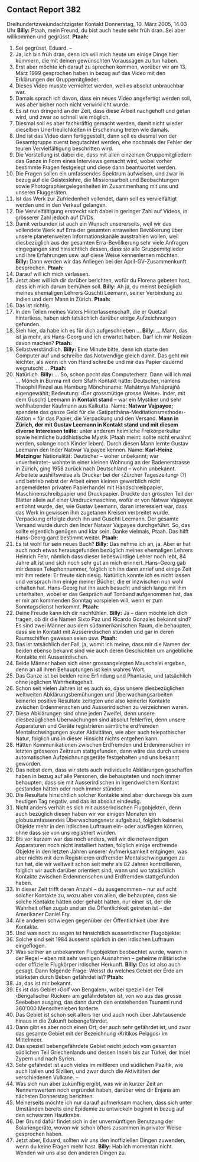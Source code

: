 ## Contact Report 382
Dreihundertzweiundachtzigster Kontakt
Donnerstag, 10. März 2005, 14.03 Uhr
**Billy:**
Ptaah, mein Freund, du bist auch heute sehr früh dran. Sei aber willkommen und gegrüsst.
**Ptaah:**
1. Sei gegrüsst, Eduard. –
2. Ja, ich bin früh dran, denn ich will mich heute um einige Dinge hier kümmern, die mit deinen gewünschten Voraussagen zu tun haben.
3. Erst aber möchte ich darauf zu sprechen kommen, worüber wir am 13. März 1999 gesprochen haben in bezug auf das Video mit den Erklärungen der Gruppemitglieder.
4. Dieses Video musste vernichtet werden, weil es absolut unbrauchbar war.
5. Damals sprach ich davon, dass ein neues Video angefertigt werden soll, was aber bisher noch nicht verwirklicht wurde.
6. Es ist nun dringend an der Zeit, dass diese Arbeit nachgeholt und getan wird, und zwar so schnell wie möglich.
7. Diesmal soll es aber fachkräftig gemacht werden, damit nicht wieder dieselben Unerfreulichkeiten in Erscheinung treten wie damals.
8. Und ist das Video dann fertiggestellt, dann soll es diesmal von der Gesamtgruppe zuerst begutachtet werden, ehe nochmals der Fehler der teuren Vervielfältigung beschritten wird.
9. Die Vorstellung ist dabei die, dass mit allen einzelnen Gruppemitgliedern das Ganze in Form eines Interviews gemacht wird, wobei vorher bestimmte Fragen festgelegt und diese dann beantwortet werden.
10. Die Fragen sollen ein umfassendes Spektrum aufweisen, und zwar in bezug auf die Geisteslehre, die Missionsarbeit und Beobachtungen sowie Photographiergelegenheiten im Zusammenhang mit uns und unseren Fluggeräten.
11. Ist das Werk zur Zufriedenheit vollendet, dann soll es vervielfältigt werden und in den Verkauf gelangen.
12. Die Vervielfältigung erstreckt sich dabei in geringer Zahl auf Videos, in grösserer Zahl jedoch auf DVDs.
13. Damit verbunden ist auch ein Wunsch unsererseits, weil wir das vollendete Werk auf Erra der gesamten erraweiten Bevölkerung über unsere planetenweiten Informationskanäle ausstrahlen wollen, weil diesbezüglich aus der gesamten Erra-Bevölkerung sehr viele Anfragen eingegangen sind hinsichtlich dessen, dass sie alle Gruppemitglieder und ihre Erfahrungen usw. auf diese Weise kennenlernen möchten.
**Billy:**
Dann werden wir das Anliegen bei der April-GV-Zusammenkunft besprechen.
**Ptaah:**
14. Darauf will ich mich verlassen.
15. Jetzt aber will ich dir darüber berichten, wofür du Florena gebeten hast, dass ich mich darum bemühen soll.
**Billy:**
Ah ja, du meinst bezüglich meines ehemaligen Lehrers Guschti Leemann, seiner Verbindung zu Indien und dem Mann in Zürich.
**Ptaah:**
16. Das ist richtig.
17. In den Teilen meines Vaters Hinterlassenschaft, die er Quetzal hinterliess, haben sich tatsächlich darüber einige Aufzeichnungen gefunden.
18. Sieh hier, da habe ich es für dich aufgeschrieben …
**Billy:**
… Mann, das ist ja mehr, als Hans-Georg und ich erwartet haben. Darf ich mir Notizen davon machen?
**Ptaah:**
19. Selbstverständlich.
**Billy:**
Eine Minute bitte, denn ich starte den Computer auf und schreibe das Notwendige gleich damit. Das geht mir leichter, als wenn ich von Hand schreibe und mir das Papier dauernd wegrutscht …
**Ptaah:**
20. Natürlich.
**Billy:**
… So, schon pocht das Computerherz. Dann will ich mal …
Mönch in Burma mit dem Sfath Kontakt hatte:
Deutscher, namens Theophil Finzel aus Hamburg
Mönchsname: Mahâtmya Mahãprajñã eigengewählt; Bedeutung: ‹Der grossmütige grosse Weise›.
Inder, mit dem Guschti Leemann in **Kontakt stand** – war ein Mystiker und sehr wohlhabender Kaufmann aus Kalkutta.
Name: **Natwar Vajpayee;** spendete das ganze Geld für die ‹Satipatthãna-Meditationsmethode›- Aktion = für das Papier, die Verpackung und den Versand.
**Mann in Zürich, der mit Gustav Leemann in Kontakt stand und mit diesem diverse Interessen teilte:** unter anderem heimliche Freikörperkultur sowie heimliche buddhistische Mystik (Ptaah meint: sollte nicht erwähnt werden, solange noch Kinder leben). Durch diesen Mann lernte Gustav Leemann den Inder Natwar Vajpayee kennen.
Name: **Karl-Heinz Metzinger**
Nationalität: Deutscher – woher unbekannt; war unverheiratet– wohnte in einer kleinen Wohnung an der Badenerstrasse in Zürich, ging 1958 zurück nach Deutschland – wohin unbekannt.
Arbeitete aushilfsweise als Drucker bei der ‹Zürcher Tageszeitung› (?) und betrieb nebst der Arbeit einen kleinen gewerblich nicht angemeldeten privaten Papierhandel mit Handschreibpapier, Maschinenschreibpapier und Druckpapier. Druckte den grössten Teil der Blätter allein auf einer Umdruckmaschine, wofür er von Natwar Vajpayee entlohnt wurde, der, wie Gustav Leemann, daran interessiert war, dass das Werk in gewissen ihm zugetanen Kreisen verbreitet wurde. Verpackung erfolgte durch ihn und Guschti Leemann. Der gesamte Versand wurde durch den Inder Natwar Vajpayee durchgeführt.
So, das sollte eigentlich genügen und klar sein. Danke vielmals, Ptaah. Das hilft Hans-Georg ganz bestimmt weiter.
**Ptaah:**
21. Es ist wohl für sein neues Buch?
**Billy:**
Das nehme ich an, ja. Aber er hat auch noch etwas herausgefunden bezüglich meines ehemaligen Lehrers Heinrich Fehr, nämlich dass dieser liebeswürdige Lehrer noch lebt, 84 Jahre alt ist und sich noch sehr gut an mich erinnert. Hans-Georg gab mir dessen Telephonnummer, folglich ich ihn dann anrief und einige Zeit mit ihm redete. Er freute sich riesig. Natürlich konnte ich es nicht lassen und versprach ihm einige meiner Bücher, die er inzwischen nun wohl erhalten hat. Hans-Georg hat ihn auch besucht und sich lange mit ihm unterhalten, wobei er das Gespräch auf Tonband aufgenommen hat, das er mir am kommenden Sonntag vorspielen will, wenn er zum Sonntagsdienst herkommt.
**Ptaah:**
22. Deine Freude kann ich dir nachfühlen.
**Billy:**
Ja – dann möchte ich dich fragen, ob dir die Namen Sixto Paz und Ricardo Gonzales bekannt sind? Es sind zwei Männer aus dem südamerikanischen Raum, die behaupten, dass sie in Kontakt mit Ausserirdischen stünden und gar in deren Raumschiffen gewesen seien usw.
**Ptaah:**
23. Das ist tatsächlich der Fall, ja, womit ich meine, dass mir die Namen der beiden ebenso bekannt sind wie auch deren Geschichten um angebliche Kontakte mit Ausserirdischen.
24. Beide Männer haben sich einer grossangelegten Mauschelei ergeben, denn an all ihren Behauptungen ist kein wahres Wort.
25. Das Ganze ist bei beiden reine Erfindung und Phantasie, und tatsächlich ohne jeglichen Wahrheitsgehalt.
26. Schon seit vielen Jahren ist es auch so, dass unsere diesbezüglichen weltweiten Abklärungsbemühungen und Überwachungsarbeiten keinerlei positive Resultate zeitigten und also keinerlei Kontakte zwischen Erdenmenschen und Ausserirdischen zu verzeichnen waren.
27. Diese Abklärungen sind ohne jeden Zweifel, denn unsere diesbezüglichen Überwachungen sind absolut fehlerfrei, denn unsere Apparaturen und Geräte registrieren sämtliche erdfremden Mentalschwingungen akuter Aktivitäten, wie aber auch telepathischer Natur, folglich uns in dieser Hinsicht nichts entgehen kann.
28. Hätten Kommunikationen zwischen Erdfremden und Erdenmenschen im letzten grösseren Zeitraum stattgefunden, dann wäre das durch unsere automatischen Aufzeichnungsgeräte festgehalten und uns bekannt geworden.
29. Das nebst dem, dass wir stets auch individuelle Abklärungen geschaffen haben in bezug auf alle Personen, die behaupteten und noch immer behaupten, dass sie mit Ausserirdischen in irgendwelchem Kontakt gestanden hätten oder noch immer stünden.
30. Die Resultate hinsichtlich solcher Kontakte sind aber durchwegs bis zum heutigen Tag negativ, und das ist absolut eindeutig.
31. Nicht anders verhält es sich mit ausserirdischen Flugobjekten, denn auch bezüglich diesen haben wir vor einigen Monaten ein globusumfassendes Überwachungsnetz aufgebaut, folglich keinerlei Objekte mehr in den irdischen Luftraum ein- oder ausfliegen können, ohne dass sie von uns registriert würden.
32. Bis vor kurzem war das noch anders, weil wir die notwendigen Apparaturen noch nicht installiert hatten, folglich einige erdfremde Objekte in den letzten Jahren unserer Aufmerksamkeit entgingen, was aber nichts mit dem Registrieren erdfremder Mentalschwingungen zu tun hat, die wir weltweit schon seit mehr als 82 Jahren kontrollieren, folglich wir auch darüber orientiert sind, wann und wo tatsächlich Kontakte zwischen Erdenmenschen und Erdfremden stattgefunden haben.
33. In dieser Zeit trifft deren Anzahl – du ausgenommen – nur auf acht solcher Kontakte zu, wozu aber von allen, die behaupten, dass sie solche Kontakte hätten oder gehabt hätten, nur einer ist, der die Wahrheit offen zugab und an die Öffentlichkeit getreten ist – der Amerikaner Daniel Fry.
34. Alle anderen schwiegen gegenüber der Öffentlichkeit über ihre Kontakte.
35. Und was noch zu sagen ist hinsichtlich ausserirdischer Flugobjekte:
36. Solche sind seit 1984 äusserst spärlich in den irdischen Luftraum eingeflogen.
37. Was seither an unbekannten Flugobjekten beobachtet wurde, waren in der Regel – eben mit sehr wenigen Ausnahmen – geheime militärische oder offizielle Flugkörper irdischer Herkunft.
**Billy:**
Das ist also auch gesagt. Dann folgende Frage: Weisst du welches Gebiet der Erde am stärksten durch Beben gefährdet ist?
**Ptaah:**
38. Ja, das ist mir bekannt.
39. Es ist das Gebiet ‹Golf von Bengalen›, wobei speziell der Teil ‹Bengalischer Rücken› am gefährdetsten ist, von wo aus das grosse Seebeben ausging, das dann durch den entstehenden Tsunami rund 360'000 Menschenleben forderte.
40. Das Gebiet ist schon seit alters her und auch noch über Jahrtausende hinaus in die Zukunft bebengefährdet.
41. Dann gibt es aber noch einen Ort, der auch sehr gefährdet ist, und zwar das gesamte Gebiet mit der Bezeichnung ‹Kritikos Pelagos› im Mittelmeer.
42. Das speziell bebengefährdete Gebiet reicht jedoch vom gesamten südlichen Teil Griechenlands und dessen Inseln bis zur Türkei, der Insel Zypern und nach Syrien.
43. Sehr gefährdet ist auch vieles im mittleren und südlichen Pazifik, wie auch Italien und Sizilien, und zwar durch die Aktivitäten der verschiedenen Vulkane. –
44. Was sich nun aber zukünftig ergibt, was wir in kurzer Zeit an Nennenswertem noch ergründet haben, darüber wird dir Enjana am nächsten Donnerstag berichten.
45. Meinerseits möchte ich nur darauf aufmerksam machen, dass sich unter Umständen bereits eine Epidemie zu entwickeln beginnt in bezug auf den schwarzen Hautkrebs.
46. Der Grund dafür findet sich in der unvernünftigen Benutzung der Solariengeräte, wovon wir schon öfters zusammen in privater Weise gesprochen haben.
47. Jetzt aber, Eduard, sollten wir uns den inoffiziellen Dingen zuwenden, wenn du keine Fragen mehr hast.
**Billy:**
Hab ich momentan nicht. Wenden wir uns also den anderen Dingen zu.